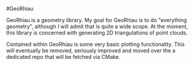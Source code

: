 #GeoRhiau

GeoRhiau is a geometry library. My goal for GeoRhiau is to do "everything geometry", although I will admit that is quite a wide scope. At the moment, this library is concerned with generating 2D triangulations of point clouds. 

Contained within GeoRhiau is some very basic plotting functionality. This will eventually be removed, seriously improved
and moved over the a dedicated repo that will be fetched via CMake. 

